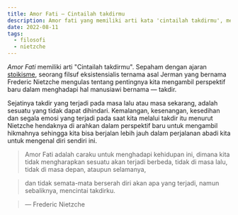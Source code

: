 ```yaml
---
title: Amor Fati ― Cintailah takdirmu
description: Amor fati yang memiliki arti kata 'cintailah takdirmu', merupakan sebuah konsep berpikir untuk menghilangkan kesedihan kita akan takdir.
date: 2022-08-11
tags: 
  - filosofi
  - nietzche
---
```

*Amor Fati* memiliki arti "Cintailah takdirmu". Sepaham dengan ajaran [stoikisme](/tags/stoikisme), seorang filsuf eksistensialis ternama asal Jerman yang bernama Frederic Nietzche mengulas tentang pentingnya kita mengambil perspektif baru dalam menghadapi hal manusiawi bernama ― takdir.

Sejatinya takdir yang terjadi pada masa lalu atau masa sekarang, adalah sesuatu yang tidak dapat dihindari. Kemalangan, kesenangan, kesedihan dan segala emosi yang terjadi pada saat kita melalui takdir itu menurut Nietzche hendaknya di arahkan dalam perspektif baru untuk mengambil hikmahnya sehingga kita bisa berjalan lebih jauh dalam perjalanan abadi kita untuk mengenal diri sendiri ini.

>Amor Fati adalah caraku untuk menghadapi kehidupan ini,
>dimana kita tidak mengharapkan sesuatu akan terjadi berbeda,
> tidak di masa lalu, tidak di masa depan, ataupun selamanya,

>dan tidak semata-mata berserah diri akan apa yang terjadi, namun sebaliknya, mencintai takdirku. 

> ― Frederic Nietzche

